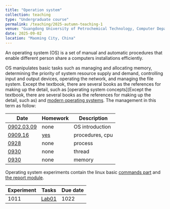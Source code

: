 ```yaml
---
title: "Operation system"
collection: teaching
type: "Undergraduate course"
permalink: /teaching/2025-autumn-teaching-1
venue: "Guangdong University of Petrochemical Technology, Computer Department"
date: 2025-09-02
location: "Maoming City, China"
---
```


An operating system (OS) is a set of manual and automatic procedures that enable different person share a computers installations efficiently. 

OS manipulates basic tasks such as managing and allocating memory, determining the priority of system resource supply and demand, controlling input and output devices, operating the network, and managing the file system. Except the textbook, there are several books as the references for making up the detail, such as [operating system concepts](Except the textbook, there are several books as the references for making up the detail, such as) and [modern operating systems](https://csc-knu.github.io/sys-prog/books/Andrew%20S.%20Tanenbaum%20-%20Modern%20Operating%20Systems.pdf). The management in this term as follow:

| Date     | Homework   | Description |
| -------- | ---------- | ----------- |
| [0902,03,09](/files/2025_2_OS/0902_03_OS_ch1.pptx)      |  none      | OS introduction |
| [0909,16](/files/2025_2_OS/0909_OS_ch2_process1.pptx) | [yes](/files/2025_2_OS/0909_hw01.pdf)   | procedures, cpu |
| [0928](/files/2025_2_OS/0928_OS_ch2_process2.pptx) | none   | process |
| [0930](/files/2025_2_OS/0930_OS_ch2_thread.pptx) | none | thread |
| [0930](/files/2025_2_OS/0930_OS_ch3.pptx) | none | memory |

Operating system experiments contain the linux basic [commands part](/files/2025_2_OS/1011_OS_ExPartA.pdf) and [the report module](/files/2025_2_OS/1011_OS_Experiment_model.docx).

| Experiment | Tasks  | Due date |
| ---------- | ------ | -------- |
| 1011 | [Lab01](/files/2025_2_OS/1011_OS_experiment1.pdf) | 1022 |